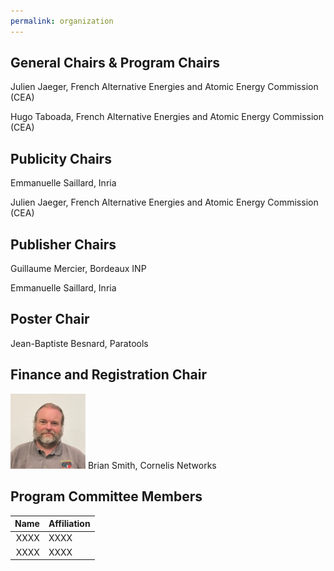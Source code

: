 ```yaml
---
permalink: organization
---
```


## General Chairs & Program Chairs

Julien Jaeger, French Alternative Energies and Atomic Energy Commission (CEA)

Hugo Taboada, French Alternative Energies and Atomic Energy Commission (CEA)


## Publicity Chairs

Emmanuelle Saillard, Inria

Julien Jaeger, French Alternative Energies and Atomic Energy Commission (CEA)


## Publisher Chairs

Guillaume Mercier, Bordeaux INP

Emmanuelle Saillard, Inria

## Poster Chair

Jean-Baptiste Besnard, Paratools

## Finance and Registration Chair

<img src="assets/BrianSmith.png" alt="Brian" width="120" height="120" />
Brian Smith, Cornelis Networks



## Program Committee Members

| Name                    | Affiliation                                     |
| ----------------------: | ----------------------------------------------- |
| XXXX             |  XXXX 									    |
| XXXX      |  XXXX                                            |
